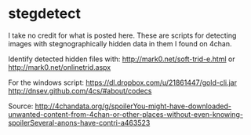 stegdetect
==========
I take no credit for what is posted here. 
These are scripts for detecting images with stegnographically hidden data in them I found on 4chan. 
 
Identify detected hidden files with:
http://mark0.net/soft-trid-e.html
or
http://mark0.net/onlinetrid.aspx

For the windows script:
https://dl.dropbox.com/u/21861447/gold-cli.jar
http://dnsev.github.com/4cs/#about/codecs

Source:
http://4chandata.org/g/spoilerYou-might-have-downloaded-unwanted-content-from-4chan-or-other-places-without-even-knowing-spoilerSeveral-anons-have-contri-a463523
